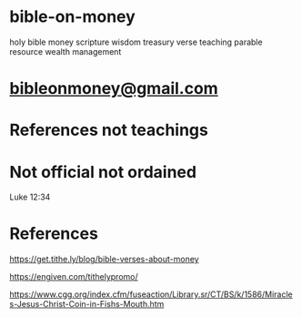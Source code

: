 # bible-on-money
holy bible money scripture wisdom treasury verse teaching parable resource wealth management 


# bibleonmoney@gmail.com
# References not teachings
# Not official not ordained


Luke 12:34



# References
https://get.tithe.ly/blog/bible-verses-about-money

https://engiven.com/tithelypromo/

https://www.cgg.org/index.cfm/fuseaction/Library.sr/CT/BS/k/1586/Miracles-Jesus-Christ-Coin-in-Fishs-Mouth.htm
